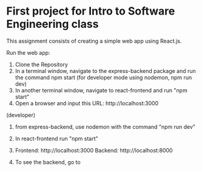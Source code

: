 # First project for Intro to Software Engineering class

This assignment consists of creating a simple web app using React.js.

Run the web app:

1. Clone the Repository
2. In a terminal window, navigate to the express-backend package and run the command npm start (for developer mode using nodemon, npm run dev)
3. In another terminal window, navigate to react-frontend and run "npm start"
4. Open a browser and input this URL:  http://localhost:3000

(developer)
1. from express-backend, use nodemon with the command "npm run dev"
2. In react-frontend run "npm start"
3. Frontend: http://localhost:3000
   Backend: http://localhost:8000
 
5. To see the backend, go to 